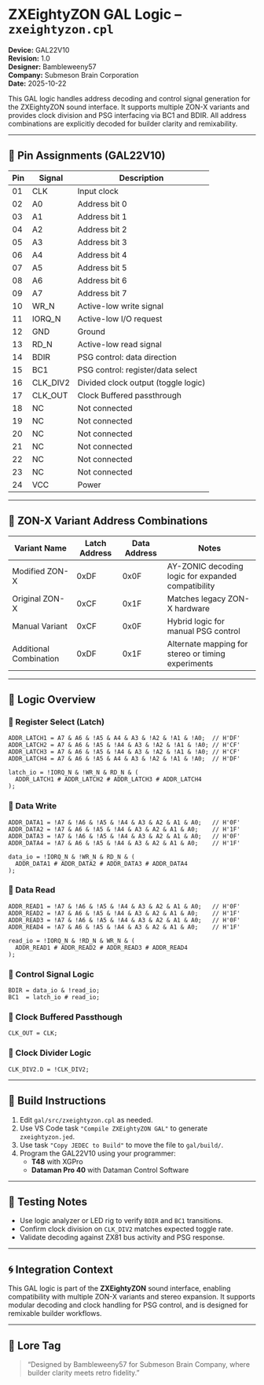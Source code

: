 # ZXEightyZON GAL Logic – `zxeightyzon.cpl`

**Device:** GAL22V10  
**Revision:** 1.0  
**Designer:** Bambleweeny57  
**Company:** Submeson Brain Corporation  
**Date:** 2025-10-22

This GAL logic handles address decoding and control signal generation for the ZXEightyZON sound interface. It supports multiple ZON-X variants and provides clock division and PSG interfacing via BC1 and BDIR. All address combinations are explicitly decoded for builder clarity and remixability.

---

## 📌 Pin Assignments (GAL22V10)

| Pin | Signal     | Description                          |
|-----|------------|--------------------------------------|
| 01  | CLK        | Input clock                          |
| 02  | A0         | Address bit 0                        |
| 03  | A1         | Address bit 1                        |
| 04  | A2         | Address bit 2                        |
| 05  | A3         | Address bit 3                        |
| 06  | A4         | Address bit 4                        |
| 07  | A5         | Address bit 5                        |
| 08  | A6         | Address bit 6                        |
| 09  | A7         | Address bit 7                        |
| 10  | WR_N       | Active-low write signal              |
| 11  | IORQ_N     | Active-low I/O request               |
| 12  | GND        | Ground                               |
| 13  | RD_N       | Active-low read signal               |
| 14  | BDIR       | PSG control: data direction          |
| 15  | BC1        | PSG control: register/data select    |
| 16  | CLK_DIV2   | Divided clock output (toggle logic)  |
| 17  | CLK_OUT    | Clock Buffered passthrough           |
| 18  | NC         | Not connected                        |
| 19  | NC         | Not connected                        |
| 20  | NC         | Not connected                        |
| 21  | NC         | Not connected                        |
| 22  | NC         | Not connected                        |
| 23  | NC         | Not connected                        |
| 24  | VCC        | Power                                |

---

## 🧩 ZON-X Variant Address Combinations

| Variant Name            | Latch Address | Data Address | Notes                                                  |
|-------------------------|---------------|--------------|--------------------------------------------------------|
| Modified ZON-X          | 0xDF          | 0x0F         | AY-ZONIC decoding logic for expanded compatibility     |
| Original ZON-X          | 0xCF          | 0x1F         | Matches legacy ZON-X hardware                          |
| Manual Variant          | 0xCF          | 0x0F         | Hybrid logic for manual PSG control                    |
| Additional Combination  | 0xDF          | 0x1F         | Alternate mapping for stereo or timing experiments     |

---

## 🧠 Logic Overview

### 🔹 Register Select (Latch)
```cupl
ADDR_LATCH1 = A7 & A6 & !A5 & A4 & A3 & !A2 & !A1 & !A0;  // H'DF'
ADDR_LATCH2 = A7 & A6 & !A5 & !A4 & A3 & !A2 & !A1 & !A0; // H'CF'
ADDR_LATCH3 = A7 & A6 & !A5 & !A4 & A3 & !A2 & !A1 & !A0; // H'CF'
ADDR_LATCH4 = A7 & A6 & !A5 & A4 & A3 & !A2 & !A1 & !A0;  // H'DF'

latch_io = !IORQ_N & !WR_N & RD_N & (
  ADDR_LATCH1 # ADDR_LATCH2 # ADDR_LATCH3 # ADDR_LATCH4
);
```

### 🔹 Data Write
```cupl
ADDR_DATA1 = !A7 & !A6 & !A5 & !A4 & A3 & A2 & A1 & A0;   // H'0F'
ADDR_DATA2 = !A7 & A6 & !A5 & !A4 & A3 & A2 & A1 & A0;    // H'1F'
ADDR_DATA3 = !A7 & !A6 & !A5 & !A4 & A3 & A2 & A1 & A0;   // H'0F'
ADDR_DATA4 = !A7 & A6 & !A5 & !A4 & A3 & A2 & A1 & A0;    // H'1F'

data_io = !IORQ_N & !WR_N & RD_N & (
  ADDR_DATA1 # ADDR_DATA2 # ADDR_DATA3 # ADDR_DATA4
);
```

### 🔹 Data Read
```cupl
ADDR_READ1 = !A7 & !A6 & !A5 & !A4 & A3 & A2 & A1 & A0;   // H'0F'
ADDR_READ2 = !A7 & A6 & !A5 & !A4 & A3 & A2 & A1 & A0;    // H'1F'
ADDR_READ3 = !A7 & !A6 & !A5 & !A4 & A3 & A2 & A1 & A0;   // H'0F'
ADDR_READ4 = !A7 & A6 & !A5 & !A4 & A3 & A2 & A1 & A0;    // H'1F'

read_io = !IORQ_N & !RD_N & WR_N & (
  ADDR_READ1 # ADDR_READ2 # ADDR_READ3 # ADDR_READ4
);
```

### 🔹 Control Signal Logic
```cupl
BDIR = data_io & !read_io;
BC1  = latch_io # read_io;
```

### 🔹 Clock Buffered Passthough
```cupl
CLK_OUT = CLK;
```

### 🔹 Clock Divider Logic
```cupl
CLK_DIV2.D = !CLK_DIV2;
```

---

## 🔧 Build Instructions

1. Edit `gal/src/zxeightyzon.cpl` as needed.
2. Use VS Code task `"Compile ZXEightyZON GAL"` to generate `zxeightyzon.jed`.
3. Use task `"Copy JEDEC to Build"` to move the file to `gal/build/`.
4. Program the GAL22V10 using your programmer:
   - **T48** with XGPro
   - **Dataman Pro 40** with Dataman Control Software

---

## 🧪 Testing Notes

- Use logic analyzer or LED rig to verify `BDIR` and `BC1` transitions.
- Confirm clock division on `CLK_DIV2` matches expected toggle rate.
- Validate decoding against ZX81 bus activity and PSG response.

---

## 🌀 Integration Context

This GAL logic is part of the **ZXEightyZON** sound interface, enabling compatibility with multiple ZON-X variants and stereo expansion. It supports modular decoding and clock handling for PSG control, and is designed for remixable builder workflows.

---

## 🧬 Lore Tag

> “Designed by Bambleweeny57 for Submeson Brain Company, where builder clarity meets retro fidelity.”
